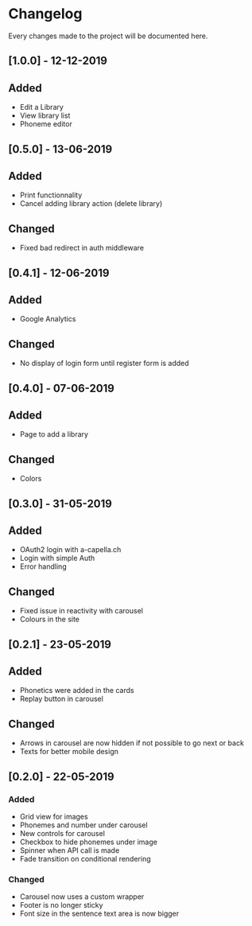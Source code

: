 # Changelog

Every changes made to the project will be documented here.

## [1.0.0] - 12-12-2019
## Added
 - Edit a Library
 - View library list
 - Phoneme editor

## [0.5.0] - 13-06-2019
## Added
 - Print functionnality
 - Cancel adding library action (delete library)

## Changed
 - Fixed bad redirect in auth middleware

## [0.4.1] - 12-06-2019
## Added
 - Google Analytics
## Changed
 - No display of login form until register form is added

## [0.4.0] - 07-06-2019
## Added
 - Page to add a library
## Changed
 - Colors

## [0.3.0] - 31-05-2019
## Added
 - OAuth2 login with a-capella.ch
 - Login with simple Auth
 - Error handling

## Changed
 - Fixed issue in reactivity with carousel
 - Colours in the site
 
## [0.2.1] - 23-05-2019
## Added
 - Phonetics were added in the cards
 - Replay button in carousel

## Changed
 - Arrows in carousel are now hidden if not possible to go next or back
 - Texts for better mobile design

## [0.2.0] - 22-05-2019
### Added
 - Grid view for images
 - Phonemes and number under carousel
 - New controls for carousel
 - Checkbox to hide phonemes under image
 - Spinner when API call is made
 - Fade transition on conditional rendering

### Changed
 - Carousel now uses a custom wrapper
 - Footer is no longer sticky
 - Font size in the sentence text area is now bigger

